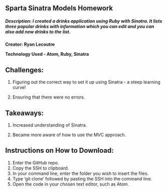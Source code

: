 ## Sparta Sinatra Models Homework

##### Description: I created a drinks application using Ruby with Sinatra. It lists three popular drinks with information which you can edit and you can also add new drinks to the list.
**Creator: Ryan Lecoutre**

**Technology Used - Atom, Ruby, Sinatra**

## Challenges:

1. Figuring out the correct way to set it up using Sinatra - a steep learning curve!

2. Ensuring that there were no errors.

## Takeaways:

1. Increased understanding of Sinatra.

2. Became more aware of how to use the MVC approach.

## Instructions on How to Download:
1. Enter the GitHub repo.
2. Copy the SSH to clipboard.
3. In your command line, enter the folder you wish to insert the files.
4. Type ‘git clone’ followed by pasting the SSH into the command line.
5. Open the code in your chosen text editor, such as Atom.
